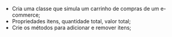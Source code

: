 * Cria uma classe que simula um carrinho de compras de um e-commerce;
* Propriedades itens, quantidade total, valor total;
* Crie os métodos para adicionar e remover itens;